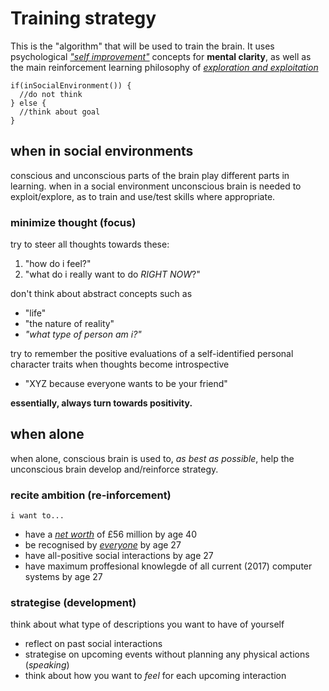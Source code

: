 # Training strategy

This is the "algorithm" that will be used to train the brain.
It uses psychological [_"self improvement"_][1] concepts 
for **mental clarity**, 
as well as the main reinforcement learning philosophy of
[_exploration and exploitation_][2]

[1]: ../doc/self_help
[2]: ../../programming/ML/DA-Lecture9.pdf "learn about this"

```
if(inSocialEnvironment()) {
  //do not think
} else {
  //think about goal
}
```

## when in social environments 
conscious and unconscious parts of the brain play different parts in learning.
when in a social environment unconscious brain is needed to exploit/explore,
as to train and use/test skills where appropriate.

### minimize thought (focus)
try to steer all thoughts towards these:
  1. "how do i feel?"
  2. "what do i really want to do _RIGHT NOW_?"

don't think about abstract concepts such as 
  - "life" 
  - "the nature of reality"
  - _"what type of person am i?"_

try to remember the positive evaluations 
of a self-identified personal character traits
when thoughts become introspective
  - "XYZ because everyone wants to be your friend"

**essentially, always turn towards positivity.**

## when alone
when alone, conscious brain is used to, _as best as possible_, help 
the unconscious brain develop and/reinforce strategy.

### recite ambition (re-inforcement)
`i want to...`
  - have
    a [_net worth_](./reference/netWorth.md) of £56 million 
    by age 40
  - be recognised by 
    [_everyone_](./reference/quantitativePopularity.md) 
    by age 27
  - have 
    all-positive social interactions
    by age 27
  - have 
    maximum proffesional knowlegde of 
    all current (2017) computer systems
    by age 27

### strategise (development)
think about what type of descriptions you want to have of yourself
  - reflect on past social interactions
  - strategise on upcoming events without planning 
    any physical actions (_speaking_)
  - think about how you want to *feel* for each upcoming interaction
